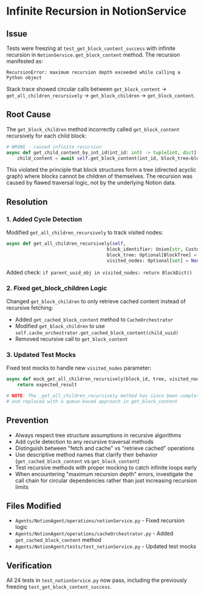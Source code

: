 # Infinite Recursion in NotionService

## Issue

Tests were freezing at `test_get_block_content_success` with infinite recursion in `NotionService.get_block_content` method. The recursion manifested as:

```
RecursionError: maximum recursion depth exceeded while calling a Python object
```

Stack trace showed circular calls between `get_block_content` → `get_all_children_recursively` → `get_block_children` → `get_block_content`.

## Root Cause

The `get_block_children` method incorrectly called `get_block_content` recursively for each child block:

```python
# WRONG - caused infinite recursion
async def get_child_content_by_int_id(int_id: int) -> tuple[int, dict]:
    child_content = await self.get_block_content(int_id, block_tree=block_tree)
```

This violated the principle that block structures form a tree (directed acyclic graph) where blocks cannot be children of themselves. The recursion was caused by flawed traversal logic, not by the underlying Notion data.

## Resolution

### 1. Added Cycle Detection

Modified `get_all_children_recursively` to track visited nodes:

```python
async def get_all_children_recursively(self, 
                                     block_identifier: Union[str, CustomUUID], 
                                     block_tree: Optional[BlockTree] = None,
                                     visited_nodes: Optional[set] = None) -> BlockDict:
```

Added check: `if parent_uuid_obj in visited_nodes: return BlockDict()`

### 2. Fixed get_block_children Logic

Changed `get_block_children` to only retrieve cached content instead of recursive fetching:

- Added `get_cached_block_content` method to `CacheOrchestrator`
- Modified `get_block_children` to use `self.cache_orchestrator.get_cached_block_content(child_uuid)`
- Removed recursive call to `get_block_content`

### 3. Updated Test Mocks

Fixed test mocks to handle new `visited_nodes` parameter:

```python
async def mock_get_all_children_recursively(block_id, tree, visited_nodes=None):
    return expected_result

# NOTE: The _get_all_children_recursively method has since been completely removed
# and replaced with a queue-based approach in get_block_content
```

## Prevention

- Always respect tree structure assumptions in recursive algorithms
- Add cycle detection to any recursive traversal methods
- Distinguish between "fetch and cache" vs "retrieve cached" operations
- Use descriptive method names that clarify their behavior (`get_cached_block_content` vs `get_block_content`)
- Test recursive methods with proper mocking to catch infinite loops early
- When encountering "maximum recursion depth" errors, investigate the call chain for circular dependencies rather than just increasing recursion limits

## Files Modified

- `Agents/NotionAgent/operations/notionService.py` - Fixed recursion logic
- `Agents/NotionAgent/operations/cacheOrchestrator.py` - Added `get_cached_block_content` method  
- `Agents/NotionAgent/tests/test_notionService.py` - Updated test mocks

## Verification

All 24 tests in `test_notionService.py` now pass, including the previously freezing `test_get_block_content_success`. 